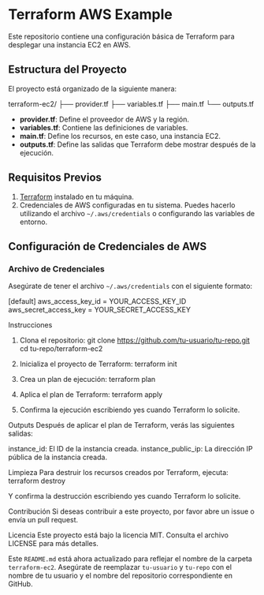 # Terraform AWS Example

Este repositorio contiene una configuración básica de Terraform para desplegar una instancia EC2 en AWS.

## Estructura del Proyecto

El proyecto está organizado de la siguiente manera:

terraform-ec2/
├── provider.tf
├── variables.tf
├── main.tf
└── outputs.tf


- **provider.tf**: Define el proveedor de AWS y la región.
- **variables.tf**: Contiene las definiciones de variables.
- **main.tf**: Define los recursos, en este caso, una instancia EC2.
- **outputs.tf**: Define las salidas que Terraform debe mostrar después de la ejecución.

## Requisitos Previos

1. [Terraform](https://www.terraform.io/downloads.html) instalado en tu máquina.
2. Credenciales de AWS configuradas en tu sistema. Puedes hacerlo utilizando el archivo `~/.aws/credentials` o configurando las variables de entorno.

## Configuración de Credenciales de AWS

### Archivo de Credenciales

Asegúrate de tener el archivo `~/.aws/credentials` con el siguiente formato:

[default]
aws_access_key_id = YOUR_ACCESS_KEY_ID
aws_secret_access_key = YOUR_SECRET_ACCESS_KEY


Instrucciones
1. Clona el repositorio:
git clone https://github.com/tu-usuario/tu-repo.git
cd tu-repo/terraform-ec2

2. Inicializa el proyecto de Terraform:
terraform init

3. Crea un plan de ejecución:
terraform plan

4. Aplica el plan de Terraform:
terraform apply

5. Confirma la ejecución escribiendo yes cuando Terraform lo solicite.

Outputs
Después de aplicar el plan de Terraform, verás las siguientes salidas:

instance_id: El ID de la instancia creada.
instance_public_ip: La dirección IP pública de la instancia creada.

Limpieza
Para destruir los recursos creados por Terraform, ejecuta:
terraform destroy

Y confirma la destrucción escribiendo yes cuando Terraform lo solicite.

Contribución
Si deseas contribuir a este proyecto, por favor abre un issue o envía un pull request.

Licencia
Este proyecto está bajo la licencia MIT. Consulta el archivo LICENSE para más detalles.

Este `README.md` está ahora actualizado para reflejar el nombre de la carpeta `terraform-ec2`. Asegúrate de reemplazar `tu-usuario` y `tu-repo` con el nombre de tu usuario y el nombre del repositorio correspondiente en GitHub.

